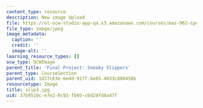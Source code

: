 ```yaml
---
content_type: resource
description: New image Upload
file: https://ol-ocw-studio-app-qa.s3.amazonaws.com/courses/mas-962-special-topics-new-textiles-spring-2010/37b9510ce7e20c93fb05c6d29fd8a47f_slip3.jpg
file_type: image/jpeg
image_metadata:
  caption: ''
  credit: ''
  image-alt: ''
learning_resource_types: []
ocw_type: OCWImage
parent_title: 'Final Project: Sneaky Slippers'
parent_type: CourseSection
parent_uid: 1d37c63e-6e4d-91ff-be65-4633c880458b
resourcetype: Image
title: slip3.jpg
uid: 37b9510c-e7e2-0c93-fb05-c6d29fd8a47f
---
```


